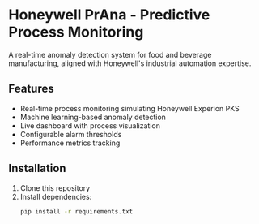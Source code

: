# Honeywell PrAna - Predictive Process Monitoring

A real-time anomaly detection system for food and beverage manufacturing, aligned with Honeywell's industrial automation expertise.

## Features

- Real-time process monitoring simulating Honeywell Experion PKS
- Machine learning-based anomaly detection
- Live dashboard with process visualization
- Configurable alarm thresholds
- Performance metrics tracking

## Installation

1. Clone this repository
2. Install dependencies:
   ```bash
   pip install -r requirements.txt